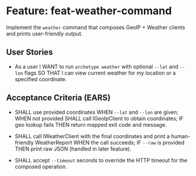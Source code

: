 # Feature: feat-weather-command

Implement the `weather` command that composes GeoIP + Weather clients and prints user-friendly output.

## User Stories

- As a user I WANT to run `archetype weather` with optional `--lat` and `--lon` flags SO THAT I can view current weather for my location or a specified coordinate.

## Acceptance Criteria (EARS)

- SHALL use provided coordinates WHEN `--lat` and `--lon` are given; WHEN not provided SHALL call IGeoIpClient to obtain coordinates; IF geo lookup fails THEN return mapped exit code and message.

- SHALL call IWeatherClient with the final coordinates and print a human-friendly WeatherReport WHEN the call succeeds; IF `--raw` is provided THEN print raw JSON (handled in later feature).

- SHALL accept `--timeout` seconds to override the HTTP timeout for the composed operation.
